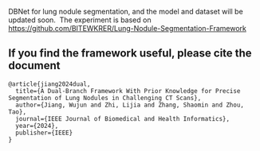 DBNet for lung nodule segmentation, and the model and dataset will be updated soon. 
The experiment is based on https://github.com/BITEWKRER/Lung-Nodule-Segmentation-Framework


## If you find the framework useful, please cite the document
```
@article{jiang2024dual,
  title={A Dual-Branch Framework With Prior Knowledge for Precise Segmentation of Lung Nodules in Challenging CT Scans},
  author={Jiang, Wujun and Zhi, Lijia and Zhang, Shaomin and Zhou, Tao},
  journal={IEEE Journal of Biomedical and Health Informatics}, 
  year={2024},
  publisher={IEEE}
}

```

